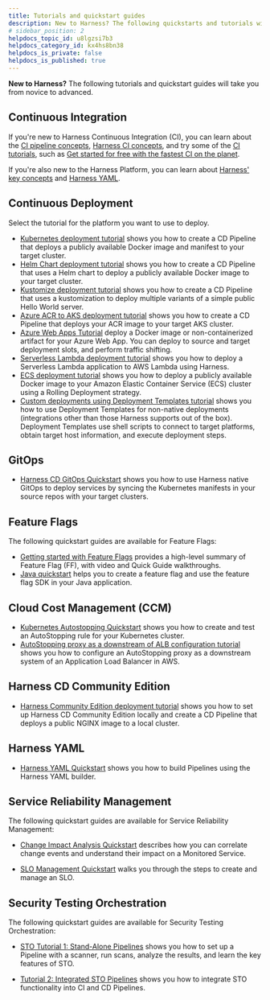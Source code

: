 ```yaml
---
title: Tutorials and quickstart guides
description: New to Harness? The following quickstarts and tutorials will take you from novice to advanced.
# sidebar_position: 2
helpdocs_topic_id: u8lgzsi7b3
helpdocs_category_id: kx4hs8bn38
helpdocs_is_private: false
helpdocs_is_published: true
---
```


**New to Harness?** The following tutorials and quickstart guides will take you from novice to advanced.

## Continuous Integration

If you're new to Harness Continuous Integration (CI), you can learn about the [CI pipeline concepts](../continuous-integration/ci-quickstarts/ci-pipeline-basics.md), [Harness CI concepts](../continuous-integration/ci-quickstarts/ci-concepts.md), and try some of the [CI tutorials](/tutorials/build-code), such as [Get started for free with the fastest CI on the planet](/tutorials/build-code/fastest-ci).

If you're also new to the Harness Platform, you can learn about [Harness' key concepts](./learn-harness-key-concepts.md) and [Harness YAML](#harness-yaml).

## Continuous Deployment

Select the tutorial for the platform you want to use to deploy.

* [Kubernetes deployment tutorial](../continuous-delivery/onboard-cd/cd-quickstarts/kubernetes-cd-quickstart.md) shows you how to create a CD Pipeline that deploys a publicly available Docker image and manifest to your target cluster.
* [Helm Chart deployment tutorial](../continuous-delivery/onboard-cd/cd-quickstarts/helm-cd-quickstart.md) shows you how to create a CD Pipeline that uses a Helm chart to deploy a publicly available Docker image to your target cluster.
* [Kustomize deployment tutorial](../continuous-delivery/onboard-cd/cd-quickstarts/kustomize-quickstart.md) shows you how to create a CD Pipeline that uses a kustomization to deploy multiple variants of a simple public Hello World server.
* [Azure ACR to AKS deployment tutorial](../continuous-delivery/onboard-cd/cd-quickstarts/azure-cd-quickstart.md) shows you how to create a CD Pipeline that deploys your ACR image to your target AKS cluster.
* [Azure Web Apps Tutorial](../continuous-delivery/onboard-cd/cd-quickstarts/azure-web-apps-tutorial.md) deploy a Docker image or non-containerized artifact for your Azure Web App. You can deploy to source and target deployment slots, and perform traffic shifting.
* [Serverless Lambda deployment tutorial](../continuous-delivery/onboard-cd/cd-quickstarts/serverless-lambda-cd-quickstart.md) shows you how to deploy a Serverless Lambda application to AWS Lambda using Harness.
* [ECS deployment tutorial](../continuous-delivery/onboard-cd/cd-quickstarts/ecs-deployment-tutorial.md) shows you how to deploy a publicly available Docker image to your Amazon Elastic Container Service (ECS) cluster using a Rolling Deployment strategy.
* [Custom deployments using Deployment Templates tutorial](../continuous-delivery/onboard-cd/cd-quickstarts/custom-deployment-tutorial.md) shows you how to use Deployment Templates for non-native deployments (integrations other than those Harness supports out of the box). Deployment Templates use shell scripts to connect to target platforms, obtain target host information, and execute deployment steps.


## GitOps

* [Harness CD GitOps Quickstart](../continuous-delivery/cd-gitops/harness-cd-git-ops-quickstart.md) shows you how to use Harness native GitOps to deploy services by syncing the Kubernetes manifests in your source repos with your target clusters.


## Feature Flags

The following quickstart guides are available for Feature Flags:

* [Getting started with Feature Flags](/docs/feature-flags/ff-onboarding/getting-started-with-feature-flags) provides a high-level summary of Feature Flag (FF), with video and Quick Guide walkthroughs.
* [Java quickstart](/docs/feature-flags/ff-onboarding/java-quickstart.md) helps you to create a feature flag and use the feature flag SDK in your Java application.

## Cloud Cost Management (CCM)

* [Kubernetes Autostopping Quickstart](../cloud-cost-management/2-getting-started-ccm/quick-start-guides/kubernetes-autostopping-quick-start-guide.md) shows you how to create and test an AutoStopping rule for your Kubernetes cluster.
* [AutoStopping proxy as a downstream of ALB configuration tutorial](../cloud-cost-management/2-getting-started-ccm/quick-start-guides/autostopping-proxy-alb-usecase.md) shows you how to configure an AutoStopping proxy as a downstream system of an Application Load Balancer in AWS.

## Harness CD Community Edition

* [Harness Community Edition deployment tutorial](../continuous-delivery/onboard-cd/cd-quickstarts/harness-community-edition-quickstart.md) shows you how to set up Harness CD Community Edition locally and create a CD Pipeline that deploys a public NGINX image to a local cluster.

## Harness YAML

* [Harness YAML Quickstart](../platform/8_Pipelines/harness-yaml-quickstart.md) shows you how to build Pipelines using the Harness YAML builder.

## Service Reliability Management

The following quickstart guides are available for Service Reliability Management:

* [Change Impact Analysis Quickstart](../service-reliability-management/howtos-service-reliability-management/change-impact-analysis/change-impact-analysis-quickstart.md) describes how you can correlate change events and understand their impact on a Monitored Service.

* [SLO Management Quickstart](../service-reliability-management/howtos-service-reliability-management/slo-management-quickstart.md) walks you through the steps to create and manage an SLO.

## Security Testing Orchestration

The following quickstart guides are available for Security Testing Orchestration:

* [STO Tutorial 1: Stand-Alone Pipelines](/tutorials/orchestrate-security-tests/sto-standalone-workflows) shows you how to set up a Pipeline with a scanner, run scans, analyze the results, and learn the key features of STO.

* [Tutorial 2: Integrated STO Pipelines](/tutorials/orchestrate-security-tests/sto-integrated-workflows) shows you how to integrate STO functionality into CI and CD Pipelines.
